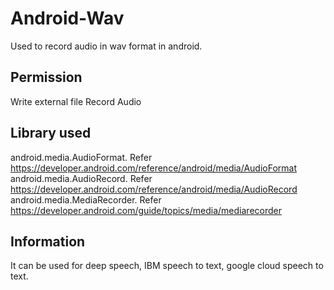# Android-Wav
Used to record audio in wav format in android.

## Permission
Write external file
Record Audio

## Library used
android.media.AudioFormat. Refer https://developer.android.com/reference/android/media/AudioFormat
android.media.AudioRecord. Refer https://developer.android.com/reference/android/media/AudioRecord
android.media.MediaRecorder. Refer https://developer.android.com/guide/topics/media/mediarecorder

## Information
It can be used for deep speech, IBM speech to text, google cloud speech to text.
